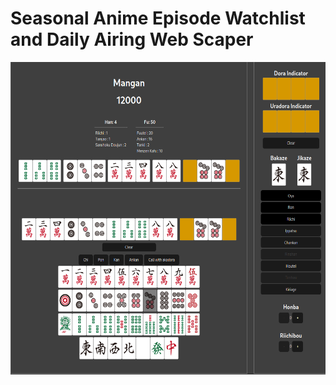 <h1 align="left">Seasonal Anime Episode Watchlist and Daily Airing Web Scaper</h1>
<http://mahjong.kainoagardner.xyz>
  
<img src=".github/mahjong.png"
     alt="Image"
     style="float: left; margin-right: 10px; height: 500px" />





